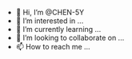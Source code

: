- 👋 Hi, I’m @CHEN-5Y
- 👀 I’m interested in ...
- 🌱 I’m currently learning ...
- 💞️ I’m looking to collaborate on ...
- 📫 How to reach me ...

<!---
CHEN-5Y/CHEN-5Y is a ✨ special ✨ repository because its `README.md` (this file) appears on your GitHub profile.
You can click the Preview link to take a look at your changes.
--->
